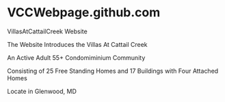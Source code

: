 VCCWebpage.github.com
======

VillasAtCattailCreek Website

The Website Introduces the Villas At Cattail Creek

An Active Adult 55+ Condomiminium Community

Consisting of 25 Free Standing Homes and 17 Buildings with Four Attached Homes

Locate in Glenwood, MD
